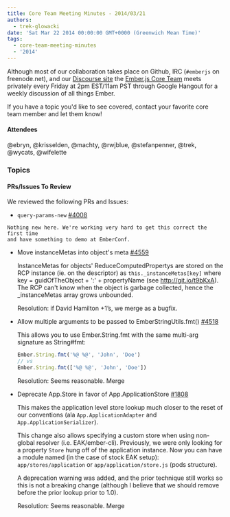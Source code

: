 ```yaml
---
title: Core Team Meeting Minutes - 2014/03/21
authors:
  - trek-glowacki
date: 'Sat Mar 22 2014 00:00:00 GMT+0000 (Greenwich Mean Time)'
tags:
  - core-team-meeting-minutes
  - '2014'
---
```



Although most of our collaboration takes place on Github, IRC
(`#emberjs` on freenode.net), and our [Discourse site](http://discuss.emberjs.com/)
the [Ember.js Core Team](/team) meets privately every
Friday at 2pm EST/11am PST through Google Hangout for a weekly
discussion of all things Ember.

If you have a topic you'd like to see covered, contact your favorite
core team member and let them know!

#### Attendees
@ebryn, @krisselden, @machty, @rwjblue, @stefanpenner, @trek, @wycats, @wifelette

### Topics

#### PRs/Issues To Review
We reviewed the following PRs and Issues:

  *  `query-params-new` [#4008](https://github.com/emberjs/ember.js/pull/4008)

    Nothing new here. We're working very hard to get this correct the first time
    and have something to demo at EmberConf.

  * Move instanceMetas into object's meta [#4559](https://github.com/emberjs/ember.js/pull/4559)

    InstanceMetas for objects' ReduceComputedPropertys are stored on the RCP instance (ie. on the descriptor) as `this._instanceMetas[key]` where key = guidOfTheObject + ':' + propertyName (see http://git.io/t9bKxA). The RCP can't know when the object is garbage collected, hence the _instanceMetas array grows unbounded.

    Resolution: if David Hamilton +1’s, we merge as a bugfix.

  * Allow multiple arguments to be passed to EmberStringUtils.fmt() [#4518](https://github.com/emberjs/ember.js/pull/4518)

    This allows you to use Ember.String.fmt with the same multi-arg signature as String#fmt:

    ```javascript
    Ember.String.fmt('%@ %@', 'John', 'Doe')
    // vs
    Ember.String.fmt(['%@ %@', 'John', 'Doe'])
    ```

    Resolution: Seems reasonable. Merge

* Deprecate App.Store in favor of App.ApplicationStore [#1808](https://github.com/emberjs/data/pull/1808)

  This makes the application level store lookup much closer to the reset of our conventions (ala `App.ApplicationAdapter` and `App.ApplicationSerializer`).

  This change also allows specifying a custom store when using non-global resolver (i.e. EAK/ember-cli). Previously, we were only looking for a property `Store` hung off of the application instance. Now you can have a module named (in the case of stock EAK setup):
   `app/stores/application` or `app/application/store.js` (pods structure).

  A deprecation warning was added, and the prior technique still works so this is not a breaking change (although I believe that we should remove before the prior lookup prior to 1.0).

  Resolution: Seems reasonable. Merge



